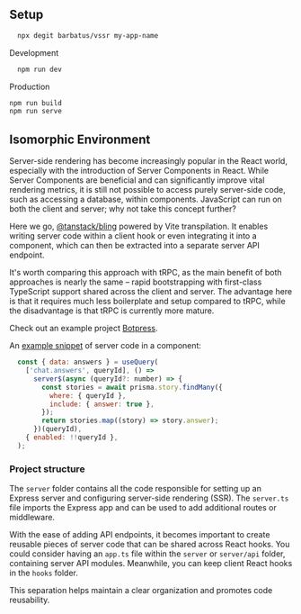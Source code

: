 ## Setup

```bash
  npx degit barbatus/vssr my-app-name
```

Development
```bash
  npm run dev
```

Production
```bash
npm run build
npm run serve
```


## Isomorphic Environment
Server-side rendering has become increasingly popular in the React world, especially with the introduction of Server Components in React.
While Server Components are beneficial and can significantly improve vital rendering metrics, it is still not possible to access purely server-side code, such as accessing a database, within components. JavaScript can run on both the client and server; why not take this concept further?

Here we go, [@tanstack/bling](https://github.com/TanStack/bling) powered by Vite transpilation. It enables writing server code within a client hook or even integrating it into a component, which can then be extracted into a separate server API endpoint.

It's worth comparing this approach with tRPC, as the main benefit of both approaches is nearly the same – rapid bootstrapping with first-class TypeScript support shared across the client and server.
The advantage here is that it requires much less boilerplate and setup compared to tRPC,
while the disadvantage is that tRPC is currently more mature.

Check out an example project [Botpress](https://github.com/barbatus/assess/blob/main/botpress-bling).

An [example snippet](https://github.com/barbatus/assess/blob/main/botpress-bling/src/pages/Bot/index.tsx#L37) of server code in a component:
```js
  const { data: answers } = useQuery(
    ['chat.answers', queryId], () =>
      server$(async (queryId?: number) => {
        const stories = await prisma.story.findMany({
          where: { queryId },
          include: { answer: true },
        });
        return stories.map((story) => story.answer);
      })(queryId),
    { enabled: !!queryId },
  );
```

### Project structure

The `server` folder contains all the code responsible for setting up an Express server and configuring server-side rendering (SSR).
The `server.ts` file imports the Express app and can be used to add additional routes or middleware.

With the ease of adding API endpoints, it becomes important to create reusable pieces of server code that can be shared across React hooks. You could consider having an `app.ts` file within the `server` or `server/api` folder, containing server API modules.
Meanwhile, you can keep client React hooks in the `hooks` folder.

This separation helps maintain a clear organization and promotes code reusability.
